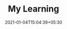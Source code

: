 ---
title: "My Learning"
date: 2021-01-04T15:04:39+05:30
publishDate: 2021-01-04T15:04:39+05:30
description: "This is where I learn new things and blow up my mind. "
titleWrap: noWrap # wrap, noWrap
---